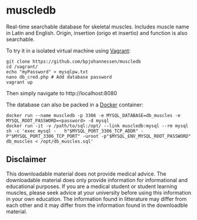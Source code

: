 muscledb
========

Real-time searchable database for skeletal muscles. Includes muscle name in Latin and English. Origin, insertion (origo et insertio) and function is also searchable.

To try it in a isolated virtual machine using [Vagrant](https://www.vagrantup.com/):

    git clone https://github.com/bpjohannessen/muscledb
    cd /vagrant/
    echo "myPassword" > mysqlpw.txt
    nano db_cred.php # Add database password
    vagrant up

Then simply navigate to http://localhost:8080

The database can also be packed in a [Docker](https://www.docker.com/) container: 

	docker run --name muscledb -p 3306 -e MYSQL_DATABASE=db_muscles -e MYSQL_ROOT_PASSWORD=<password> -d mysql
	docker run -it -v /path/to/sql:/opt/ --link muscledb:mysql --rm mysql sh -c 'exec mysql -	h"$MYSQL_PORT_3306_TCP_ADDR" -P"$MYSQL_PORT_3306_TCP_PORT" -uroot -p"$MYSQL_ENV_MYSQL_ROOT_PASSWORD" db_muscles < /opt/db_muscles.sql'


Disclaimer
-----------

This downloadable material does not provide medical advice. The downloadable material does only provide information for informational and educational purposes. If you are a medical student or student learning muscles, please seek advice at your university before using this information in your own education. The information found in litterature may differ from each other and it may differ from the information found in the downloadble material.
